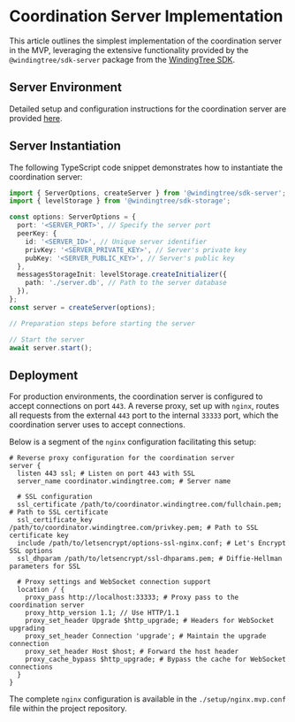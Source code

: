 # Coordination Server Implementation

This article outlines the simplest implementation of the coordination server in the MVP, leveraging the extensive functionality provided by the `@windingtree/sdk-server` package from the [WindingTree SDK](https://github.com/windingtree/sdk).

## Server Environment

Detailed setup and configuration instructions for the coordination server are provided [here](./setup.md#server-configuration).

## Server Instantiation

The following TypeScript code snippet demonstrates how to instantiate the coordination server:

```typescript
import { ServerOptions, createServer } from '@windingtree/sdk-server';
import { levelStorage } from '@windingtree/sdk-storage';

const options: ServerOptions = {
  port: '<SERVER_PORT>', // Specify the server port
  peerKey: {
    id: '<SERVER_ID>', // Unique server identifier
    privKey: '<SERVER_PRIVATE_KEY>', // Server's private key
    pubKey: '<SERVER_PUBLIC_KEY>', // Server's public key
  },
  messagesStorageInit: levelStorage.createInitializer({
    path: './server.db', // Path to the server database
  }),
};
const server = createServer(options);

// Preparation steps before starting the server

// Start the server
await server.start();
```

## Deployment

For production environments, the coordination server is configured to accept connections on port `443`. A reverse proxy, set up with `nginx`, routes all requests from the external `443` port to the internal `33333` port, which the coordination server uses to accept connections.

Below is a segment of the `nginx` configuration facilitating this setup:

```nginx
# Reverse proxy configuration for the coordination server
server {
  listen 443 ssl; # Listen on port 443 with SSL
  server_name coordinator.windingtree.com; # Server name

  # SSL configuration
  ssl_certificate /path/to/coordinator.windingtree.com/fullchain.pem; # Path to SSL certificate
  ssl_certificate_key /path/to/coordinator.windingtree.com/privkey.pem; # Path to SSL certificate key
  include /path/to/letsencrypt/options-ssl-nginx.conf; # Let's Encrypt SSL options
  ssl_dhparam /path/to/letsencrypt/ssl-dhparams.pem; # Diffie-Hellman parameters for SSL

  # Proxy settings and WebSocket connection support
  location / {
    proxy_pass http://localhost:33333; # Proxy pass to the coordination server
    proxy_http_version 1.1; // Use HTTP/1.1
    proxy_set_header Upgrade $http_upgrade; # Headers for WebSocket upgrading
    proxy_set_header Connection 'upgrade'; # Maintain the upgrade connection
    proxy_set_header Host $host; # Forward the host header
    proxy_cache_bypass $http_upgrade; # Bypass the cache for WebSocket connections
  }
}
```

The complete `nginx` configuration is available in the `./setup/nginx.mvp.conf` file within the project repository.
